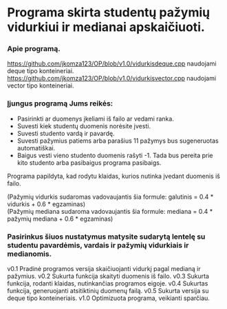 ```

```

# Programa skirta studentų pažymių vidurkiui ir medianai apskaičiuoti.

### Apie programą.<br>
https://github.com/jkomza123/OP/blob/v1.0/vidurkisdeque.cpp naudojami deque tipo konteineriai.
https://github.com/jkomza123/OP/blob/v1.0/vidurkisvector.cpp naudojami vector tipo konteineriai.

### Įjungus programą Jums reikės:<br>
- Pasirinkti ar duomenys įkeliami iš failo ar vedami ranka.
- Suvesti kiek studentų duomenis norėsite įvesti.
- Suvesti studento vardą ir pavardę.
- Suvesti pažymius patiems arba parašius 11 pažymys bus sugeneruotas automatiškai.
- Baigus vesti vieno studento duomenis rašyti -1. Tada bus pereita prie kito studento arba pasibaigus programa pasibaigs.

Programa papildyta, kad rodytu klaidas, kurios nutinka įvedant duomenis iš failo.

(Pažymių vidurkis sudaromas vadovaujantis šia formule: galutinis = 0.4 * vidurkis + 0.6 * egzaminas)<br>
(Pažymių mediana sudaroma vadovaujantis šia formule: mediana = 0.4 * pažymių mediana + 0.6 * egzaminas)<br>

### Pasirinkus šiuos nustatymus matysite sudarytą lentelę su studentu pavardėmis, vardais ir pažymių vidurkiais ir medianomis.

v0.1 Pradinė programos versija skaičiuojanti vidurkį pagal medianą ir pažymius.
v0.2 Sukurta funkcija skaityti duomenis iš failo.
v0.3 Sukurta funkcija, rodanti klaidas, nutinkančias programos eigoje.
v0.4 Sukurtas funkcija, generuojanti atsitiktinių duomenų failą.
v0.5 Sukurta versija su deque tipo konteineriais.
v1.0 Optimizuota programa, veikianti sparčiau.
